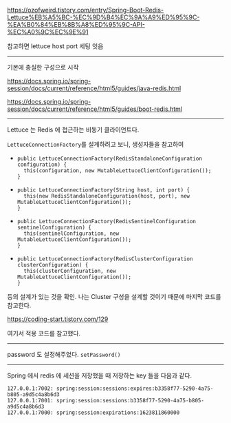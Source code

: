 https://ozofweird.tistory.com/entry/Spring-Boot-Redis-Lettuce%EB%A5%BC-%EC%9D%B4%EC%9A%A9%ED%95%9C-%EA%B0%84%EB%8B%A8%ED%95%9C-API-%EC%A0%9C%EC%9E%91

참고하면 lettuce host port 세팅 잇음


---

기본에 충실한 구성으로 시작

https://docs.spring.io/spring-session/docs/current/reference/html5/guides/java-redis.html

https://docs.spring.io/spring-session/docs/current/reference/html5/guides/boot-redis.html

---
Lettuce 는 Redis 에 접근하는 비동기 클라이언트다.

`LettuceConnectionFactory`를 설계하려고 보니, 생성자들을 참고하여
- ```
  public LettuceConnectionFactory(RedisStandaloneConfiguration configuration) {
    this(configuration, new MutableLettuceClientConfiguration());
  }
  ```
- ```
  public LettuceConnectionFactory(String host, int port) {
    this(new RedisStandaloneConfiguration(host, port), new MutableLettuceClientConfiguration());
  }
  ```
- ```
  public LettuceConnectionFactory(RedisSentinelConfiguration sentinelConfiguration) {
    this(sentinelConfiguration, new MutableLettuceClientConfiguration());
  }
- ```
  public LettuceConnectionFactory(RedisClusterConfiguration clusterConfiguration) {
    this(clusterConfiguration, new MutableLettuceClientConfiguration());
  }
  ```
등의 설계가 있는 것을 확인. 나는 Cluster 구성을 설계할 것이기 때문에 마지막 코드를 참고한다.

https://coding-start.tistory.com/129

여기서 적용 코드를 참고했다.

---

password 도 설정해주었다. `setPassword()`

---

Spring 에서 redis 에 세션을 저장했을 때 저장하는 key 들을 다음과 같다.

```
127.0.0.1:7002: spring:session:sessions:expires:b3358f77-5290-4a75-b805-a9d5c4a8b6d3
127.0.0.1:7001: spring:session:sessions:b3358f77-5290-4a75-b805-a9d5c4a8b6d3
127.0.0.1:7000: spring:session:expirations:1623811860000
```

